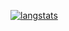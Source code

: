 [![langstats](https://github-readme-stats.vercel.app/api/top-langs/?username=yawnbo&layout=compact&theme=tokyonight&langs_count=10&hide=html,css,makefile)](https://github.com/yawnbo/github-readme-stats)
